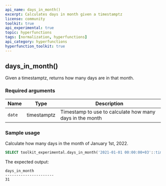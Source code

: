 ```yaml
---
api_name: days_in_month()
excerpt: Calculates days in month given a timestamptz
license: community
toolkit: true
api_experimental: true
topic: hyperfunctions
tags: [normalization, hyperfunctions]
api_category: hyperfunctions
hyperfunction_toolkit: true
---
```

## days_in_month()

Given a timestamptz, returns how many days are in that month.

### Required arguments

|Name|Type|Description|
|---|---|---|
| `date` | timestamptz | Timestamp to use to calculate how many days in the month |

### Sample usage

Calculate how many days in the month of January 1st, 2022.
```sql
SELECT toolkit_experimental.days_in_month('2021-01-01 00:00:00+03'::timestamptz)
```

The expected output:
```
days_in_month
----------------------
31
```
